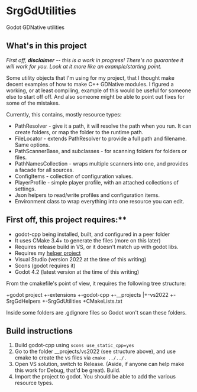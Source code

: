 # SrgGdUtilities
Godot GDNative utilities

## What's in this project

*First off, **disclaimer** -- this is a work in progress!  There's no guarantee it 
will work for you.  Look at it more like an example/starting point.*

Some utility objects that I'm using for my project, that I thought make decent
examples of how to make C++ GDNative modules.  I figured a working, or at least
compiling, example of this would be useful for someone else to start off off.
And also someone might be able to point out fixes for some of the mistakes.

Currently, this contains, mostly resource types:
* PathResolver - give it a path, it will resolve the path when you run.  It can create folders, or map the folder to the runtime path.
* FileLocator - extends PathResolver to provide a full path and filename.  Same options.
* PathScannerBase, and subclasses - for scanning folders for folders or files.
* PathNamesCollection - wraps multiple scanners into one, and provides a facade for all sources.
* ConfigItems - collection of configuration values.
* PlayerProfile - simple player profile, with an attached collections of settings.
* Json helpers to read/write profiles and configuration items.
* Environment class to wrap everything into one resource you can edit.

## First off, this project requires:**

* godot-cpp being installed, built, and configured in a peer folder
* It uses CMake 3.4+ to generate the files (more on this later)
* Requires release build in VS, or it doesn't match up with godot libs.
* Requires my [helper project](https://github.com/VijABJ/SrgGdHelpers/tree/main)
* Visual Studio (version 2022 at the time of this writing)
* Scons (godot requires it)
* Godot 4.2 (latest version at the time of this writing)

From the cmakefile's point of view, it requires the following tree structure:

+godot project
+-extensions
  +-godot-cpp
  +-__projects
  |+-vs2022
  +-SrgGdHelpers
  +-SrgGdUtilities
  +CMakeLists.txt

Inside some folders are .gdignore files so Godot won't scan these folders.

## Build instructions

1. Build godot-cpp using `scons use_static_cpp=yes`
2. Go to the folder __projects/vs2022 (see structure above), and use cmake to create the vs files via `cmake ../../.`
3. Open VS solution, switch to Release.  (Aside, if anyone can help make this work for Debug, that'd be great).  Build.
4. Import the project to godot.  You should be able to add the various resource types.






